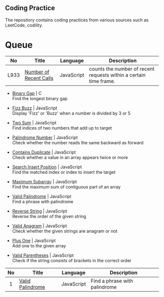 ## Coding Practice
The repository contains coding practices from various sources such as LeetCode, codility.<br>   

# Queue
| No  | Title | Language | Description |   
| :---: | --- | --- | --- |   
| L933 | [Number of Recent Calls](numberOfRecentCalls.js) | JavaScript | counts the number of recent requests within a certain time frame. |  

- [Binary Gap](binaryGap.c) | C  
Find the longest binary gap  

- [Fizz Buzz](fizzBuzz.js) | JavaScript  
Display 'Fizz' or 'Buzz' when a number is divided by 3 or 5  

- [Two Sum](twoSum.js) | JavaScript  
Find indices of two numbers that add up to target  

- [Palindrome Number](palindromeNumber.js) | JavaScript  
Check whether the number reads the same backward as forward  

- [Contains Duplicate](containsDuplicate.js) | JavaScript  
Check whether a value in an array appears twice or more   

- [Search Insert Position](searchInsertPosition.js) | JavaScript  
Find the matched index or index to insert the target  

- [Maximum Subarray](maximumSubarray.js) | JavaScript  
Find the maximum sum of contiguous part of an array   

- [Valid Palindrome](validPalindrome.js) | JavaScript  
Find a phrase with palindrome   

- [Reverse String](reverseString.js) | JavaScript   
Reverse the order of the given string    

- [Valid Anagram](validAnagram.js) | JavaScript   
Check whether the given strings are anagram or not  

- [Plus One](plusOne.js) | JavaScript   
Add one to the given array    
  
- [Valid Parentheses](validParentheses.js) | JavaScript   
Check if the string consists of brackets in the correct order     

| No  | Title | Language | Description |  
| :---: | --- | --- | --- |  
| 1 | [Valid Palindrome](validPalindrome.js) | JavaScript | Find a phrase with palindrome |   